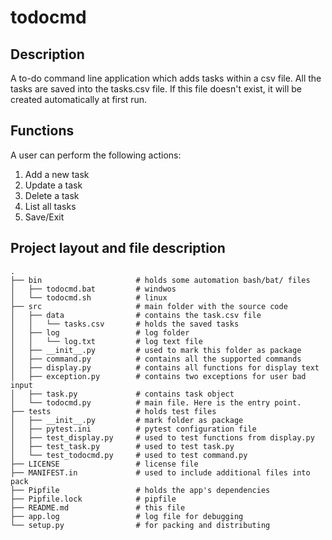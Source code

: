 
# todocmd

## Description

A to-do command line application which adds tasks within a csv file.
All the tasks are saved into the tasks.csv file. If this file doesn't exist, 
it will be created automatically at first run.

## Functions

A user can perform the following actions:

1. Add a new task
2. Update a task
3. Delete a task
4. List all tasks
5. Save/Exit

## Project layout and file description

```
.
├── bin                     # holds some automation bash/bat/ files
│   ├── todocmd.bat         # windwos
│   └── todocmd.sh          # linux
├── src                     # main folder with the source code
│   ├── data                # contains the task.csv file
│   │   └── tasks.csv       # holds the saved tasks
│   ├── log                 # log folder
│   │   └── log.txt         # log text file
│   ├── __init__.py         # used to mark this folder as package
│   ├── command.py          # contains all the supported commands
│   ├── display.py          # contains all functions for display text
│   ├── exception.py        # contains two exceptions for user bad input
│   ├── task.py             # contains task object
│   └── todocmd.py          # main file. Here is the entry point.
├── tests                   # holds test files
│   ├── __init__.py         # mark folder as package
│   ├── pytest.ini          # pytest configuration file
│   ├── test_display.py     # used to test functions from display.py
│   ├── test_task.py        # used to test task.py
│   └── test_todocmd.py     # used to test command.py
├── LICENSE                 # license file
├── MANIFEST.in             # used to include additional files into pack
├── Pipfile                 # holds the app's dependencies
├── Pipfile.lock            # pipfile
├── README.md               # this file
├── app.log                 # log file for debugging
└── setup.py                # for packing and distributing
```
